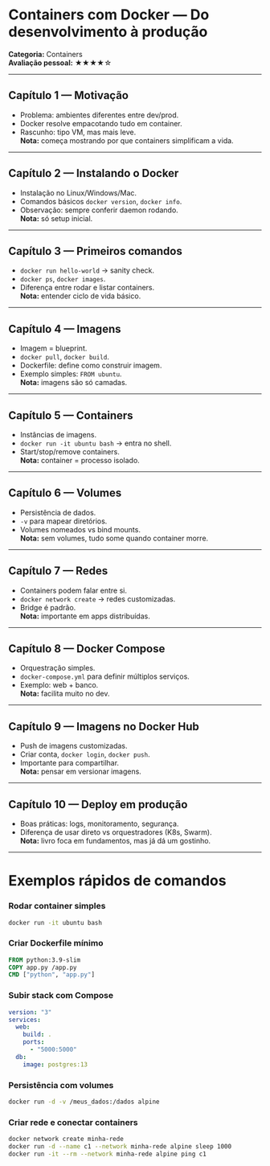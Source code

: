 # Containers com Docker — Do desenvolvimento à produção

**Categoria:** Containers  
**Avaliação pessoal:** ★★★★☆  

---

## Capítulo 1 — Motivação
- Problema: ambientes diferentes entre dev/prod.  
- Docker resolve empacotando tudo em container.  
- Rascunho: tipo VM, mas mais leve.  
**Nota:** começa mostrando por que containers simplificam a vida.

---

## Capítulo 2 — Instalando o Docker
- Instalação no Linux/Windows/Mac.  
- Comandos básicos `docker version`, `docker info`.  
- Observação: sempre conferir daemon rodando.  
**Nota:** só setup inicial.

---

## Capítulo 3 — Primeiros comandos
- `docker run hello-world` → sanity check.  
- `docker ps`, `docker images`.  
- Diferença entre rodar e listar containers.  
**Nota:** entender ciclo de vida básico.

---

## Capítulo 4 — Imagens
- Imagem = blueprint.  
- `docker pull`, `docker build`.  
- Dockerfile: define como construir imagem.  
- Exemplo simples: `FROM ubuntu`.  
**Nota:** imagens são só camadas.

---

## Capítulo 5 — Containers
- Instâncias de imagens.  
- `docker run -it ubuntu bash` → entra no shell.  
- Start/stop/remove containers.  
**Nota:** container = processo isolado.

---

## Capítulo 6 — Volumes
- Persistência de dados.  
- `-v` para mapear diretórios.  
- Volumes nomeados vs bind mounts.  
**Nota:** sem volumes, tudo some quando container morre.

---

## Capítulo 7 — Redes
- Containers podem falar entre si.  
- `docker network create` → redes customizadas.  
- Bridge é padrão.  
**Nota:** importante em apps distribuídas.

---

## Capítulo 8 — Docker Compose
- Orquestração simples.  
- `docker-compose.yml` para definir múltiplos serviços.  
- Exemplo: web + banco.  
**Nota:** facilita muito no dev.

---

## Capítulo 9 — Imagens no Docker Hub
- Push de imagens customizadas.  
- Criar conta, `docker login`, `docker push`.  
- Importante para compartilhar.  
**Nota:** pensar em versionar imagens.

---

## Capítulo 10 — Deploy em produção
- Boas práticas: logs, monitoramento, segurança.  
- Diferença de usar direto vs orquestradores (K8s, Swarm).  
**Nota:** livro foca em fundamentos, mas já dá um gostinho.

---

# Exemplos rápidos de comandos

### Rodar container simples
```bash
docker run -it ubuntu bash
```

### Criar Dockerfile mínimo
```dockerfile
FROM python:3.9-slim
COPY app.py /app.py
CMD ["python", "app.py"]
```

### Subir stack com Compose
```yaml
version: "3"
services:
  web:
    build: .
    ports:
      - "5000:5000"
  db:
    image: postgres:13
```

### Persistência com volumes
```bash
docker run -d -v /meus_dados:/dados alpine
```

### Criar rede e conectar containers
```bash
docker network create minha-rede
docker run -d --name c1 --network minha-rede alpine sleep 1000
docker run -it --rm --network minha-rede alpine ping c1
```
